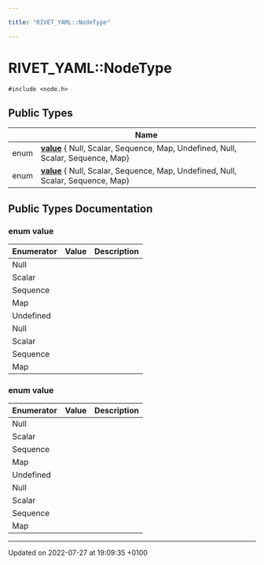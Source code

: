 ```yaml
---

title: "RIVET_YAML::NodeType"

---
```


# RIVET_YAML::NodeType






`#include <node.h>`

## Public Types

|                | Name           |
| -------------- | -------------- |
| enum| **[value](http://example.org/classes/structrivet__yaml_1_1nodetype/#enum-value)** { Null, Scalar, Sequence, Map, Undefined, Null, Scalar, Sequence, Map} |
| enum| **[value](http://example.org/classes/structrivet__yaml_1_1nodetype/#enum-value)** { Null, Scalar, Sequence, Map, Undefined, Null, Scalar, Sequence, Map} |

## Public Types Documentation

### enum value

| Enumerator | Value | Description |
| ---------- | ----- | ----------- |
| Null | |   |
| Scalar | |   |
| Sequence | |   |
| Map | |   |
| Undefined | |   |
| Null | |   |
| Scalar | |   |
| Sequence | |   |
| Map | |   |




### enum value

| Enumerator | Value | Description |
| ---------- | ----- | ----------- |
| Null | |   |
| Scalar | |   |
| Sequence | |   |
| Map | |   |
| Undefined | |   |
| Null | |   |
| Scalar | |   |
| Sequence | |   |
| Map | |   |




-------------------------------

Updated on 2022-07-27 at 19:09:35 +0100